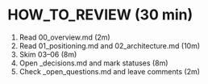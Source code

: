 # HOW_TO_REVIEW (30 min)

1) Read 00_overview.md (2m)
2) Read 01_positioning.md and 02_architecture.md (10m)
3) Skim 03–06 (8m)
4) Open _decisions.md and mark statuses (8m)
5) Check _open_questions.md and leave comments (2m)
